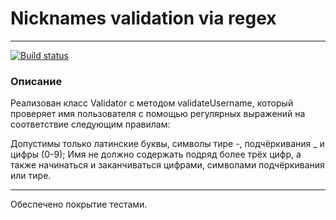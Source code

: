 # Nicknames validation via regex
---
[![Build status](https://ci.appveyor.com/api/projects/status/id9deu6243a0524p?svg=true)](https://ci.appveyor.com/project/AACMKT/ajs-regex-names)

### Описание

Реализован класс Validator с методом validateUsername, который проверяет имя пользователя с помощью регулярных выражений на соответствие следующим правилам:

Допустимы только латинские буквы, символы тире -, подчёркивания _ и цифры (0-9);
Имя не должно содержать подряд более трёх цифр, а также начинаться и заканчиваться цифрами, символами подчёркивания или тире.

---

Обеспечено покрытие тестами.
